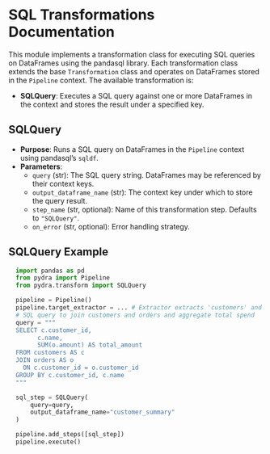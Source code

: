 # SQL Transformations Documentation

This module implements a transformation class for executing SQL queries on DataFrames using the pandasql library. Each transformation class extends the base `Transformation` class and operates on DataFrames stored in the `Pipeline` context. The available transformation is:

- **SQLQuery**: Executes a SQL query against one or more DataFrames in the context and stores the result under a specified key.

## SQLQuery

- **Purpose**: Runs a SQL query on DataFrames in the `Pipeline` context using pandasql’s `sqldf`.
- **Parameters**:
  - `query` (str): The SQL query string. DataFrames may be referenced by their context keys.
  - `output_dataframe_name` (str): The context key under which to store the query result.
  - `step_name` (str, optional): Name of this transformation step. Defaults to `"SQLQuery"`.
  - `on_error` (str, optional): Error handling strategy.

## SQLQuery Example

```python
  import pandas as pd
  from pydra import Pipeline
  from pydra.transform import SQLQuery

  pipeline = Pipeline()
  pipeline.target_extractor = ... # Extractor extracts 'customers' and 'orders'
  # SQL query to join customers and orders and aggregate total spend
  query = """
  SELECT c.customer_id,
        c.name,
        SUM(o.amount) AS total_amount
  FROM customers AS c
  JOIN orders AS o
    ON c.customer_id = o.customer_id
  GROUP BY c.customer_id, c.name
  """

  sql_step = SQLQuery(
      query=query,
      output_dataframe_name="customer_summary"
  )

  pipeline.add_steps([sql_step])
  pipeline.execute()
```